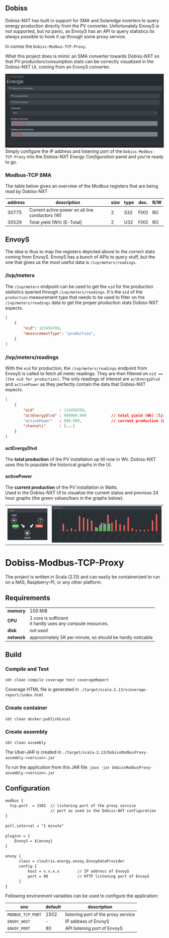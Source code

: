 ## Dobiss

Dobiss-NXT has built in support for SMA and Solaredge inverters to query energy production directly from the PV converter.
Unfortunately EnvoyS is not supported, but no panic, as EnvoyS has an API to query statistics its always possible to
hook it up through some proxy service.

In comes the `Dobiss-Modbus-TCP-Proxy`.

What this project does is mimic an SMA converter towards Dobiss-NXT so that PV production/consumption stats
can be correctly visualized in the Dobiss-NXT UI, coming from an EnvoyS converter.

![](assets/dobiss-config.png)
Simply configure the IP address and listening port of the `Dobiss-Modbus-TCP-Proxy` into the Dobiss-NXT _Energy Configuration_
panel and you're ready to go.

### Modbus-TCP SMA

The table below gives an overview of the Modbus registers that are being read by Dobiss-NXT

| address | description                                      | size | type | dec. |R/W |
|---------|--------------------------------------------------|------|------|------|----|
| 30775   | Current active power on all line conductors (W)  | 2    | S32  | FIX0 | RO |
| 30529   | Total yield (Wh) [E-Total]                       | 2    | U32  | FIX0 | RO |

## EnvoyS

The idea is thus to map the registers depicted above to the correct stats coming from EnvoyS.
EnvoyS has a bunch of APIs to query stuff, but the one that gives us the most useful data is `/ivp/meters/readings`.

### /ivp/meters

The `/ivp/meters` endpoint can be used to get the `eid` for the production statistics queried through `/ivp/meters/readings`.
It's the `eid` of the `production` measurement type that needs to be used to filter on the `/ivp/meters/readings` data to get
the proper production stats Dobiss-NXT expects.

``` json
[
    {
        "eid": 123456789,
        "measurementType": "production",
    }
]
```

### /ivp/meters/readings

With the `eid` for production, the `/ivp/meters/readings` endpoint from EnvoyS is called to fetch all meter readings.
They are then filtered on `eid == (the eid for production)`.
The only readings of interest are `actEnergyDlvd` and `activePower` as they perfectly contain the data that Dobiss-NXT expects.

``` json
[
    {
        "eid"           : 123456789,
        "actEnergyDlvd" : 999999.999           // total yield (Wh) [lifetime]
        "activePower"   : 999.999,             // current production (W)
        "channels"      : [...]
    }
]
```

#### actEnergyDlvd
The **total production** of the PV installation up till now in Wh.
Dobiss-NXT uses this to populate the historical graphs in the UI.

#### activePower
The **current production** of the PV installation in Watts.  
Used in the Dobiss-NXT UI to visualize the current status and previous 24 hour graphs (the green values/bars in the graphs below).

|                                         |                                     |
| --------------------------------------- | ----------------------------------- |
|![](assets/dobiss-energy-ui-current.png) | ![](assets/dobiss-energy-ui-24h.png)|

# Dobiss-Modbus-TCP-Proxy

The project is written in Scala (2.13) and can easily be containerized to run on a NAS, Raspberry-PI, or any other platform.

## Requirements

|            |                                                                 |
|------------|-----------------------------------------------------------------|
| **memory** | 100 MiB                                                         |
| **CPU**    | 1 core is sufficient <br> it hardly uses any compute resources. |
| **disk**   | _not used_                                                      |
| **network**| approximately 5K per minute, so should be hardly noticable      | 

## Build

### Compile and Test
```
sbt clean compile coverage test coverageReport
```
Coverage HTML file is generated in `./target/scala-2.13/scoverage-report/index.html`

### Create container
```
sbt clean docker:publishLocal
```

### Create assembly
```
sbt clean assembly
```
The Uber-JAR is created in `./target/scala-2.13/DobissModbusProxy-assembly-<version>.jar`

To run the application from this JAR file: `java -jar DobissModbusProxy-assembly-<version>.jar`

## Configuration
```
modbus {
  tcp.port  = 1502  // listening port of the proxy service
                    // port as used in the Dobiss-NXT configuration
}

poll.interval = "1 minute"

plugins = {
    EnvoyS = ${envoy}
}

envoy {
      class = cloutrix.energy.envoy.EnvoyDataProvider
      config {
          host = x.x.x.x        // IP address of EnvoyS
          port = 80             // HTTP listening port of EnvoyS
      }
}
```

Following environment variables can be used to configure the application:

| env                    | default | description                         |
|------------------------|---------|-------------------------------------|
| `MODBUS_TCP_PORT`      | 1502    | listening port of the proxy service |
| `ENVOY_HOST`           | -       | IP address of EnvoyS                |
| `ENVOY_PORT`           | 80      | API listening port of EnvoyS        |
